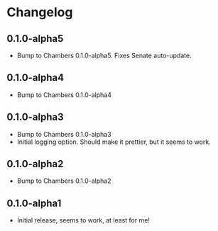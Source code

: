 # Changelog

## 0.1.0-alpha5
 - Bump to Chambers 0.1.0-alpha5. Fixes Senate auto-update.

## 0.1.0-alpha4
 - Bump to Chambers 0.1.0-alpha4

## 0.1.0-alpha3
 - Bump to Chambers 0.1.0-alpha3
 - Initial logging option. Should make it prettier, but it seems to work.

## 0.1.0-alpha2
 - Bump to Chambers 0.1.0-alpha2

## 0.1.0-alpha1

- Initial release, seems to work, at least for me!